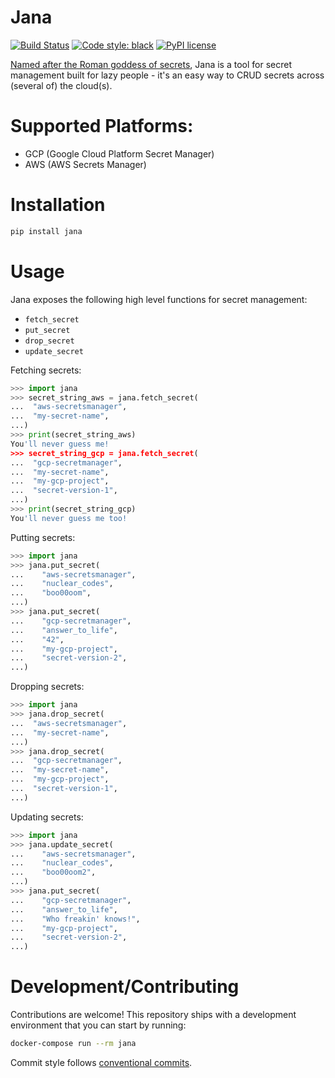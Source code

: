 # Jana

[![Build Status](https://travis-ci.com/zack-klein/jana.svg?branch=master)](https://travis-ci.com/zack-klein/snowbird) [![Code style: black](https://img.shields.io/badge/code%20style-black-000000.svg)](https://github.com/psf/black) [![PyPI license](https://img.shields.io/pypi/l/ansicolortags.svg)](https://pypi.python.org/pypi/ansicolortags/)


[Named after the Roman goddess of secrets](https://en.wikipedia.org/wiki/Janus), Jana is a tool for secret management built for lazy people - it's an easy way to CRUD secrets across (several of) the cloud(s).

# Supported Platforms:
- GCP (Google Cloud Platform Secret Manager)
- AWS (AWS Secrets Manager)

# Installation

```bash
pip install jana
```

# Usage

Jana exposes the following high level functions for secret management:
  - `fetch_secret`
  - `put_secret`
  - `drop_secret`
  - `update_secret`

Fetching secrets:
```python
>>> import jana
>>> secret_string_aws = jana.fetch_secret(
...  "aws-secretsmanager",
...  "my-secret-name",
...)
>>> print(secret_string_aws)
You'll never guess me!
>>> secret_string_gcp = jana.fetch_secret(
...  "gcp-secretmanager",
...  "my-secret-name",
...  "my-gcp-project",
...  "secret-version-1",
...)
>>> print(secret_string_gcp)
You'll never guess me too!
```

Putting secrets:
```python
>>> import jana
>>> jana.put_secret(
...    "aws-secretsmanager",
...    "nuclear_codes",
...    "boo00oom",
...)
>>> jana.put_secret(
...    "gcp-secretmanager",
...    "answer_to_life",
...    "42",
...    "my-gcp-project",
...    "secret-version-2",
...)
```

Dropping secrets:
```python
>>> import jana
>>> jana.drop_secret(
...  "aws-secretsmanager",
...  "my-secret-name",
...)
>>> jana.drop_secret(
...  "gcp-secretmanager",
...  "my-secret-name",
...  "my-gcp-project",
...  "secret-version-1",
...)
```

Updating secrets:
```python
>>> import jana
>>> jana.update_secret(
...    "aws-secretsmanager",
...    "nuclear_codes",
...    "boo00oom2",
...)
>>> jana.put_secret(
...    "gcp-secretmanager",
...    "answer_to_life",
...    "Who freakin' knows!",
...    "my-gcp-project",
...    "secret-version-2",
...)
```

# Development/Contributing

Contributions are welcome! This repository ships with a development environment that you can start by running:
```bash
docker-compose run --rm jana
```

Commit style follows [conventional commits](https://www.conventionalcommits.org/en/v1.0.0/).
